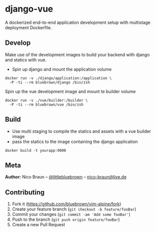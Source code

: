 # django-vue
A dockerized end-to-end application development setup with multistage deployment Dockerfile.

## Develop
Make use of the development images to build your backend with django and statics with vue.
* Spin up django and mount the application volume
```
docker run -v ./django/application:/application \
  -P -ti --rm bluebrown/django /bin/zsh
```
Spin up the vue development image and mount te builder volume

```
docker run -v ./vue/builder:/builder \
  -P -ti --rm bluebrown/vue /bin/zsh
```
## Build
* Use multi staging to compile the statics and assets with a vue builder image
* pass the statics to the image containing the django application
```
docker build -t yourapp:9000 
```


## Meta
**Author:** Nico Braun – [@littlebluebrown](https://twitter.com/littlebluebrown) – nico-braun@live.de

## Contributing
1. Fork it (<https://github.com/bluebrown/vim-alpine/fork>)
2. Create your feature branch (`git checkout -b feature/fooBar`)
3. Commit your changes (`git commit -am 'Add some fooBar'`)
4. Push to the branch (`git push origin feature/fooBar`)
5. Create a new Pull Request

<!-- Markdown link & img dfn's -->
[npm-image]: https://img.shields.io/npm/v/datadog-metrics.svg?style=flat-square
[npm-url]: https://npmjs.org/package/datadog-metrics
[npm-downloads]: https://img.shields.io/npm/dm/datadog-metrics.svg?style=flat-square
[travis-image]: https://img.shields.io/travis/dbader/node-datadog-metrics/master.svg?style=flat-square
[travis-url]: https://travis-ci.org/dbader/node-datadog-metrics
[wiki]: https://github.com/yourname/yourproject/wiki
